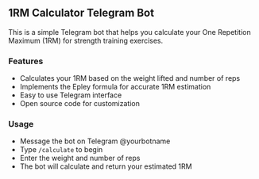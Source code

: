 ## 1RM Calculator Telegram Bot
This is a simple Telegram bot that helps you calculate your One Repetition Maximum (1RM) for strength training exercises.

### Features
- Calculates your 1RM based on the weight lifted and number of reps
- Implements the Epley formula for accurate 1RM estimation
- Easy to use Telegram interface
- Open source code for customization

### Usage
- Message the bot on Telegram @yourbotname
- Type `/calculate` to begin
- Enter the weight and number of reps
- The bot will calculate and return your estimated 1RM